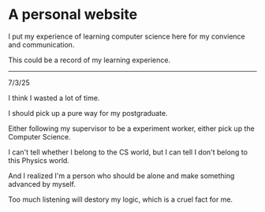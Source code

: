 # A personal website
I put my experience of learning computer science here for my convience and communication.

This could be a record of my learning experience.

---
7/3/25

I think I wasted a lot of time. 

I should pick up a pure way for my postgraduate.

Either following my supervisor to be a experiment worker, either pick up the Computer Science.

I can't tell whether I belong to the CS world, but I can tell I don't belong to this Physics world.

And I realized I'm a person who should be alone and make something advanced by myself. 

Too much listening will destory my logic, which is a cruel fact for me.

